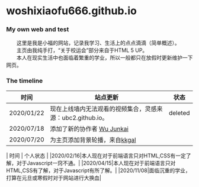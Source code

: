 # woshixiaofu666.github.io
### My own web and test
　　这里是我是小福的网站，记录我学习、生活上的点点滴滴（简单概述）。  
　　主页由我纯手打，“关于校运会”部分来自于HTML 5 UP。  
　　本人在现实生活中也面临着繁重的学业，所以一般都只在放假时更新维护一下网页。
### The timeline
| 时间 | 站点更新 | 状态 |
| ---- | ----------------- | ----- |
|2020/01/22|现在上线墙内无法观看的视频集合，灵感来源：ubc2.github.io。|deleted|
|2020/07/18|添加了新的协作者 [Wu Junkai](https://wujunkai2004.github.io)||
|2020/07/20|为主页添加背景轮播，来自[kkgal](https://www.kkgal.com/)||

| 时间 | 个人状态 |
|2020/02/16|本人现在对于前端语言只对HTML,CSS有一定了解，对于Javascript一窍不通。|
|2020/04/15|本人现在对于前端语言只对HTML,CSS有了解，对于Javascript有所了解。|
|2020/11/08|面临沉重的学业，打算在元旦或寒假时对于网站进行大换血|
